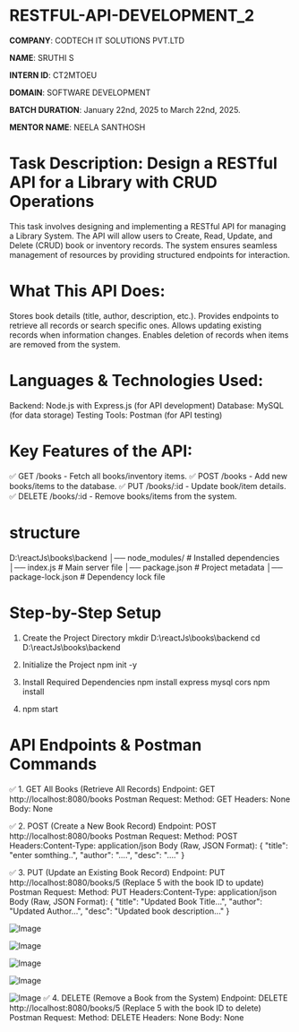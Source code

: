 # RESTFUL-API-DEVELOPMENT_2
**COMPANY**: CODTECH IT SOLUTIONS PVT.LTD

**NAME**: SRUTHI S

**INTERN ID**: CT2MTOEU

**DOMAIN**: SOFTWARE DEVELOPMENT

**BATCH DURATION**: January 22nd, 2025 to March 22nd, 2025.

**MENTOR NAME**: NEELA SANTHOSH

# Task Description: Design a RESTful API for a Library with CRUD Operations
This task involves designing and implementing a RESTful API for managing a Library System. The API will allow users to Create, Read, Update, and Delete (CRUD) book or inventory records. The system ensures seamless management of resources by providing structured endpoints for interaction.

# What This API Does:
Stores book details (title, author, description, etc.).
Provides endpoints to retrieve all records or search specific ones.
Allows updating existing records when information changes.
Enables deletion of records when items are removed from the system.
# Languages & Technologies Used:
Backend: Node.js with Express.js (for API development)
Database: MySQL (for data storage)
Testing Tools: Postman  (for API testing)
# Key Features of the API:
✅ GET /books - Fetch all books/inventory items.
✅ POST /books - Add new books/items to the database.
✅ PUT /books/:id - Update book/item details.
✅ DELETE /books/:id - Remove books/items from the system.

 # structure
D:\reactJs\books\backend
│── node_modules/         # Installed dependencies
│── index.js              # Main server file
│── package.json          # Project metadata
│── package-lock.json     # Dependency lock file

# Step-by-Step Setup

1. Create the Project Directory
mkdir D:\reactJs\books\backend
cd D:\reactJs\books\backend

2. Initialize the Project
npm init -y

3. Install Required Dependencies
npm install express mysql cors
npm install

4. npm start

# API Endpoints & Postman Commands

✅ 1. GET All Books (Retrieve All Records)
Endpoint: GET http://localhost:8080/books
Postman Request:
Method: GET
Headers: None
Body: None

✅ 2. POST (Create a New Book Record)
Endpoint: POST http://localhost:8080/books
Postman Request:
Method: POST
Headers:Content-Type: application/json
Body (Raw, JSON Format):
{
  "title": "enter somthing..",
  "author": "....",
  "desc": "...."
}

✅ 3. PUT (Update an Existing Book Record)
Endpoint: PUT http://localhost:8080/books/5 (Replace 5 with the book ID to update)
Postman Request:
Method: PUT
Headers:Content-Type: application/json
Body (Raw, JSON Format):
{
  "title": "Updated Book Title...",
  "author": "Updated Author...",
  "desc": "Updated book description..."
}

![Image](https://github.com/user-attachments/assets/30292913-afa7-459d-b07c-19417918a526)

![Image](https://github.com/user-attachments/assets/76a52104-bccc-4c25-812c-39829a5880b0)

![Image](https://github.com/user-attachments/assets/6e0b47a9-5c3a-42f7-9632-c02afd7f7137)

![Image](https://github.com/user-attachments/assets/1642639b-2196-4e99-a885-19261a0f6f2f)

![Image](https://github.com/user-attachments/assets/5408e8ef-0b70-493f-8b0d-223c6157359b)
✅ 4. DELETE (Remove a Book from the System)
Endpoint: DELETE http://localhost:8080/books/5 (Replace 5 with the book ID to delete)
Postman Request:
Method: DELETE
Headers: None
Body: None

